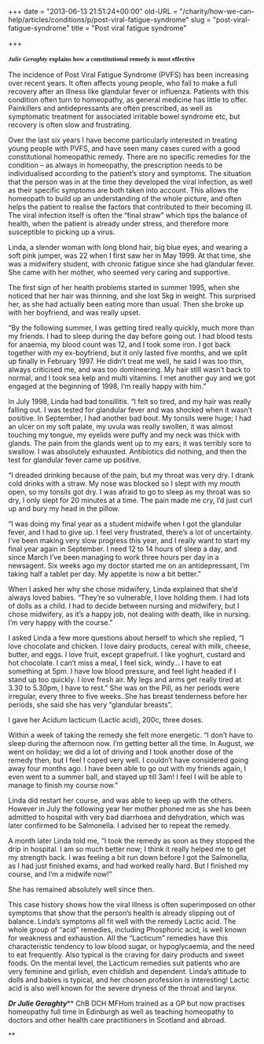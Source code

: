 +++
date = "2013-06-13 21:51:24+00:00"
old-URL = "/charity/how-we-can-help/articles/conditions/p/post-viral-fatigue-syndrome"
slug = "post-viral-fatigue-syndrome"
title = "Post viral fatigue syndrome"

+++

<i style="text-align: justify; font-family: Georgia, 'Times New Roman', 'Bitstream Charter', Times, serif; font-size: 13px; line-height: 19px;"><b>Julie Geraghty</b></i><b style="text-align: justify; font-family: Georgia, 'Times New Roman', 'Bitstream Charter', Times, serif; font-size: 13px; line-height: 19px;"> explains how a constitutional remedy is most effective </b>

The incidence of Post Viral Fatigue Syndrome (PVFS) has been increasing over recent years. It often affects young people, who fail to make a full recovery after an illness like glandular fever or influenza. Patients with this condition often turn to homeopathy, as general medicine has little to offer. Painkillers and antidepressants are often prescribed, as well as symptomatic treatment for associated irritable bowel syndrome etc, but recovery is often slow and frustrating.

Over the last six years I have become particularly interested in treating young people with PVFS, and have seen many cases cured with a good constitutional homeopathic remedy. There are no specific remedies for the condition – as always in homeopathy, the prescription needs to be individualised according to the patient’s story and symptoms. The situation that the person was in at the time they developed the viral infection, as well as their specific symptoms are both taken into account. This allows the homeopath to build up an understanding of the whole picture, and often helps the patient to realise the factors that contributed to their becoming ill. The viral infection itself is often the “final straw” which tips the balance of health, when the patient is already under stress, and therefore more susceptible to picking up a virus.

Linda, a slender woman with long blond hair, big blue eyes, and wearing a soft pink jumper, was 22 when I first saw her in May 1999. At that time, she was a midwifery student, with chronic fatigue since she had glandular fever. She came with her mother, who seemed very caring and supportive.

The first sign of her health problems started in summer 1995, when she noticed that her hair was thinning, and she lost 5kg in weight. This surprised her, as she had actually been eating more than usual. Then she broke up with her boyfriend, and was really upset.

“By the following summer, I was getting tired really quickly, much more than my friends. I had to sleep during the day before going out. I had blood tests for anaemia, my blood count was 12, and I took some iron. I got back together with my ex-boyfriend, but it only lasted five months, and we split up finally in February 1997. He didn’t treat me well, he said I was too thin, always criticised me, and was too domineering. My hair still wasn’t back to normal, and I took sea kelp and multi vitamins. I met another guy and we got engaged at the beginning of 1998, I’m really happy with him.”

In July 1998, Linda had bad tonsillitis. “I felt so tired, and my hair was really falling out. I was tested for glandular fever and was shocked when it wasn’t positive. In September, I had another bad bout. My tonsils were huge; I had an ulcer on my soft palate, my uvula was really swollen, it was almost touching my tongue, my eyelids were puffy and my neck was thick with glands. The pain from the glands went up to my ears; it was terribly sore to swallow. I was absolutely exhausted. Antibiotics did nothing, and then the test for glandular fever came up positive.

“I dreaded drinking because of the pain, but my throat was very dry. I drank cold drinks with a straw. My nose was blocked so I slept with my mouth open, so my tonsils got dry. I was afraid to go to sleep as my throat was so dry, I only slept for 20 minutes at a time. The pain made me cry, I’d just curl up and bury my head in the pillow.

“I was doing my final year as a student midwife when I got the glandular fever, and I had to give up. I feel very frustrated, there’s a lot of uncertainty. I’ve been making very slow progress this year, and I really want to start my final year again in September. I need 12 to 14 hours of sleep a day, and since March I’ve been managing to work three hours per day in a newsagent. Six weeks ago my doctor started me on an antidepressant, I’m taking half a tablet per day. My appetite is now a bit better.”

When I asked her why she chose midwifery, Linda explained that she’d always loved babies. “They’re so vulnerable, I love holding them. I had lots of dolls as a child. I had to decide between nursing and midwifery, but I chose midwifery, as it’s a happy job, not dealing with death, like in nursing. I’m very happy with the course.”

I asked Linda a few more questions about herself to which she replied, “I love chocolate and chicken. I love dairy products, cereal with milk, cheese, butter, and eggs. I love fruit, except grapefruit. I like yoghurt, custard and hot chocolate. I can’t miss a meal, I feel sick, windy… I have to eat something at 5pm. I have low blood pressure, and feel light headed if I stand up too quickly. I love fresh air. My legs and arms get really tired at 3.30 to 5.30pm, I have to rest.” She was on the Pill, as her periods were irregular, every three to five weeks. She has breast tenderness before her periods, she said she has very “glandular breasts”.

I gave her Acidum lacticum (Lactic acid), 200c, three doses.

Within a week of taking the remedy she felt more energetic. “I don’t have to sleep during the afternoon now. I’m getting better all the time. In August, we went on holiday; we did a lot of driving and I took another dose of the remedy then, but I feel I coped very well. I couldn’t have considered going away four months ago. I have been able to go out with my friends again, I even went to a summer ball, and stayed up till 3am! I feel I will be able to manage to finish my course now.”

Linda did restart her course, and was able to keep up with the others. However in July the following year her mother phoned me as she has been admitted to hospital with very bad diarrhoea and dehydration, which was later confirmed to be Salmonella. I advised her to repeat the remedy.

A month later Linda told me, “I took the remedy as soon as they stopped the drip in hospital. I am so much better now; I think it really helped me to get my strength back. I was feeling a bit run down before I got the Salmonella, as I had just finished exams, and had worked really hard. But I finished my course, and I’m a midwife now!”

She has remained absolutely well since then.

This case history shows how the viral illness is often superimposed on other symptoms that show that the person’s health is already slipping out of balance. Linda’s symptoms all fit well with the remedy Lactic acid. The whole group of “acid” remedies, including Phosphoric acid, is well known for weakness and exhaustion. All the “Lacticum” remedies have this characteristic tendency to low blood sugar, or hypoglycaemia, and the need to eat frequently. Also typical is the craving for dairy products and sweet foods. On the mental level, the Lacticum remedies suit patients who are very feminine and girlish, even childish and dependent. Linda’s attitude to dolls and babies is typical, and her chosen profession is interesting! Lactic acid is also well known for the severe dryness of the throat and larynx.

_**Dr Julie Geraghty**_** ChB DCH MFHom trained as a GP but now practises homeopathy full time in Edinburgh as well as teaching homeopathy to doctors and other health care practitioners in Scotland and abroad.

**

